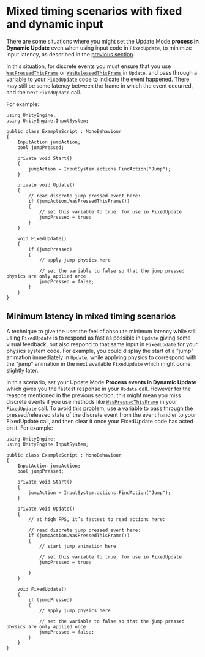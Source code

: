 # Mixed timing scenarios with fixed and dynamic input

There are some situations where you might set the Update Mode **process in Dynamic Update** even when using input code in `FixedUpdate`, to minimize input latency, as described in the [previous section](./timing-optimize-fixed-update.md).

In this situation, for discrete events you must ensure that you use  [`WasPressedThisFrame`](../api/UnityEngine.InputSystem.InputAction.html#UnityEngine_InputSystem_InputAction_WasPressedThisFrame_) or [`WasReleasedThisFrame`](../api/UnityEngine.InputSystem.InputAction.html#UnityEngine_InputSystem_InputAction_WasReleasedThisFrame_) in `Update`, and pass through a variable to your `FixedUpdate` code to indicate the event happened. There may still be some latency between the frame in which the event occurred, and the next `FixedUpdate` call.

For example:

```
using UnityEngine;
using UnityEngine.InputSystem;

public class ExampleScript : MonoBehaviour
{
    InputAction jumpAction;
    bool jumpPressed;

    private void Start()
    {
        jumpAction = InputSystem.actions.FindAction("Jump");
    }

    private void Update()
    {
        // read discrete jump pressed event here:
        if (jumpAction.WasPressedThisFrame())
        {
            // set this variable to true, for use in FixedUpdate
            jumpPressed = true;
        }
    }

    void FixedUpdate()
    {
        if (jumpPressed)
        {
            // apply jump physics here

            // set the variable to false so that the jump pressed physics are only applied once
            jumpPressed = false;
        }
    }
}
```

## Minimum latency in mixed timing scenarios

A technique to give the user the feel of absolute minimum latency while still using `FixedUpdate` is to respond as fast as possible in `Update` giving some visual feedback, but also respond to that same input in `FixedUpdate` for your physics system code. For example, you could display the start of a "jump" animation immediately in `Update`, while applying physics to correspond with the "jump" animation in the next available `FixedUpdate` which might come slightly later.

In this scenario, set your Update Mode **Process events in Dynamic Update** which gives you the fastest response in your `Update` call. However for the reasons mentioned in the previous section, this might mean you miss discrete events if you use methods like [`WasPressedThisFrame`](../api/UnityEngine.InputSystem.InputAction.html#UnityEngine_InputSystem_InputAction_WasPressedThisFrame_) in your `FixedUpdate` call. To avoid this problem, use a variable to pass through the pressed/released state of the discrete event from the event handler to your FixedUpdate call, and then clear it once your FixedUpdate code has acted on it. For example:

```
using UnityEngine;
using UnityEngine.InputSystem;

public class ExampleScript : MonoBehaviour
{
    InputAction jumpAction;
    bool jumpPressed;

    private void Start()
    {
        jumpAction = InputSystem.actions.FindAction("Jump");
    }

    private void Update()
    {
        // at high FPS, it’s fastest to read actions here:

        // read discrete jump pressed event here:
        if (jumpAction.WasPressedThisFrame())
        {
            // start jump animation here

            // set this variable to true, for use in FixedUpdate
            jumpPressed = true;

        }
    }

    void FixedUpdate()
    {
        if (jumpPressed)
        {
            // apply jump physics here

            // set the variable to false so that the jump pressed physics are only applied once
            jumpPressed = false;
        }
    }
}
```
